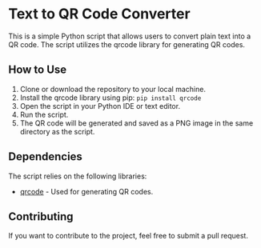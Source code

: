# Text to QR Code Converter

This is a simple Python script that allows users to convert plain text into a QR code. The script utilizes the qrcode library for generating QR codes.

## How to Use

1. Clone or download the repository to your local machine.
2. Install the qrcode library using pip: `pip install qrcode`
3. Open the script in your Python IDE or text editor.
4. Run the script.
5. The QR code will be generated and saved as a PNG image in the same directory as the script.

## Dependencies

The script relies on the following libraries:

- [qrcode](https://pypi.org/project/qrcode/) - Used for generating QR codes.

## Contributing

If you want to contribute to the project, feel free to submit a pull request.
